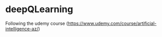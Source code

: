 # deepQLearning
Following the udemy course (https://www.udemy.com/course/artificial-intelligence-az/)
